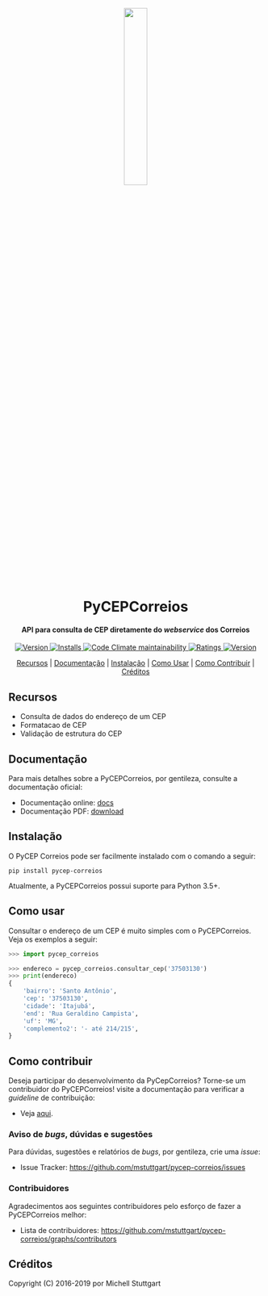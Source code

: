 
<h1 align="center">
  <br>
  <a href="https://pypi.org/project/pycep-correios/">
  <img src="https://raw.githubusercontent.com/mstuttgart/pycep-correios/develop/docs/_static/logo.jpg" width="30%"></a>
  <br>
  PyCEPCorreios
  <br>
</h1>

<h4 align="center">API para consulta de CEP diretamente do <i>webservice</i> dos Correios</h4>

<p align="center">
  <a href="https://travis-ci.org/mstuttgart/pycep-correios">
    <img src="https://img.shields.io/travis/mstuttgart/pycep-correios/develop.svg?style=flat-square" alt="Version">
  </a>
  <a href="https://coveralls.io/github/mstuttgart/pycep-correios?branch=develop">
    <img src="https://img.shields.io/coveralls/mstuttgart/pycep-correios/develop.svg?style=flat-square" alt="Installs">
  </a>
  <a href="https://landscape.io/github/mstuttgart/pycep-correios/develop">
      <img alt="Code Climate maintainability" src="https://img.shields.io/codeclimate/maintainability/mstuttgart/pycep-correios.svg?style=flat-square">
  </a>
  <a href="https://pypi.org/project/pycep-correios">
      <img src="https://img.shields.io/pypi/v/pycep-correios.svg?style=flat-square" alt="Ratings">
  </a>
  <a href="https://pypi.org/project/pycep-correios/">
      <img src="https://img.shields.io/pypi/pyversions/pycep-correios.svg?style=flat-square" alt="Version">
  </a>
</p>

<p align="center">
  <a href="#recursos">Recursos</a> |
  <a href="#documentação">Documentação</a> |
  <a href="#instalação">Instalação</a> |
  <a href="#como-usar">Como Usar</a> |
  <a href="#como-contribuir">Como Contribuir</a> |
  <a href="#créditos">Créditos</a>
</p>


## Recursos

-   Consulta de dados do endereço de um CEP
-   Formatacao de CEP
-   Validação de estrutura do CEP

## Documentação

Para mais detalhes sobre a PyCEPCorreios, por gentileza, consulte a documentação oficial:

-   Documentação online: [docs](https://pycep-correios.readthedocs.io/pt/stable/)
-   Documentação PDF: [download](https://media.readthedocs.org/pdf/pycep-correios/stable/pycep-correios.pdf)

## Instalação

O PyCEP Correios pode ser facilmente instalado com o comando a seguir:

```shell
pip install pycep-correios
```

Atualmente, a PyCEPCorreios possui suporte para Python 3.5+.

## Como usar

Consultar o endereço de um CEP é muito simples com o PyCEPCorreios. Veja os exemplos a seguir:

```python
>>> import pycep_correios

>>> endereco = pycep_correios.consultar_cep('37503130')
>>> print(endereco)
{
    'bairro': 'Santo Antônio',
    'cep': '37503130',
    'cidade': 'Itajubá',
    'end': 'Rua Geraldino Campista',
    'uf': 'MG',
    'complemento2': '- até 214/215',
}
```

## Como contribuir

Deseja participar do desenvolvimento da PyCepCorreios? Torne-se um contribuidor do PyCEPCorreios! visite a documentação para verificar a *guideline* de contribuição:

-   Veja [aqui](https://pycep-correios.readthedocs.io/pt/stable/contributing.html).

### Aviso de *bugs*, dúvidas e sugestões

Para dúvidas, sugestões e relatórios de *bugs*, por gentileza, crie uma *issue*:

-   Issue Tracker: <https://github.com/mstuttgart/pycep-correios/issues>

### Contribuidores

Agradecimentos aos seguintes contribuidores pelo esforço de fazer a PyCEPCorreios melhor:

-   Lista de contribuidores: <https://github.com/mstuttgart/pycep-correios/graphs/contributors>

## Créditos

Copyright (C) 2016-2019 por Michell Stuttgart
